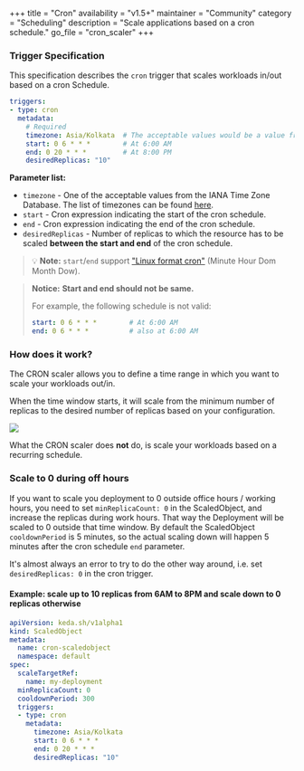 +++
title = "Cron"
availability = "v1.5+"
maintainer = "Community"
category = "Scheduling"
description = "Scale applications based on a cron schedule."
go_file = "cron_scaler"
+++

### Trigger Specification

This specification describes the `cron` trigger that scales workloads in/out based on a cron Schedule.

```yaml
triggers:
- type: cron
  metadata:
    # Required
    timezone: Asia/Kolkata  # The acceptable values would be a value from the IANA Time Zone Database.
    start: 0 6 * * *        # At 6:00 AM
    end: 0 20 * * *         # At 8:00 PM
    desiredReplicas: "10"
```

**Parameter list:**

- `timezone` - One of the acceptable values from the IANA Time Zone Database. The list of timezones can be found [here](https://en.wikipedia.org/wiki/List_of_tz_database_time_zones).
- `start` - Cron expression indicating the start of the cron schedule.
- `end` - Cron expression indicating the end of the cron schedule.
- `desiredReplicas` - Number of replicas to which the resource has to be scaled **between the start and end** of the cron schedule.

> 💡 **Note:** `start`/`end` support ["Linux format cron"](https://en.wikipedia.org/wiki/Cron) (Minute Hour Dom Month Dow).

> **Notice:**
> **Start and end should not be same.**
>
> For example, the following schedule is not valid:
> ```yaml
> start: 0 6 * * *        # At 6:00 AM
> end: 0 6 * * *          # also at 6:00 AM
>```

### How does it work?

The CRON scaler allows you to define a time range in which you want to scale your workloads out/in.

When the time window starts, it will scale from the minimum number of replicas to the desired number of replicas based on your configuration.

![](/img/scalers/cron/how-it-works.png)

What the CRON scaler does **not** do, is scale your workloads based on a recurring schedule.

### Scale to 0 during off hours

If you want to scale you deployment to 0 outside office hours / working hours,
you need to set `minReplicaCount: 0` in the ScaledObject, and increase the
replicas during work hours. That way the Deployment will be scaled to 0 outside
that time window. By default the ScaledObject `cooldownPeriod` is 5 minutes, so the actual
scaling down will happen 5 minutes after the cron schedule `end` parameter.

It's almost always an error to try to do the other way
around, i.e. set `desiredReplicas: 0` in the cron trigger.

#### Example: scale up to 10 replicas from 6AM to 8PM and scale down to 0 replicas otherwise

```yaml
apiVersion: keda.sh/v1alpha1
kind: ScaledObject
metadata:
  name: cron-scaledobject
  namespace: default
spec:
  scaleTargetRef:
    name: my-deployment
  minReplicaCount: 0
  cooldownPeriod: 300
  triggers:
  - type: cron
    metadata:
      timezone: Asia/Kolkata
      start: 0 6 * * *
      end: 0 20 * * *
      desiredReplicas: "10"
```
